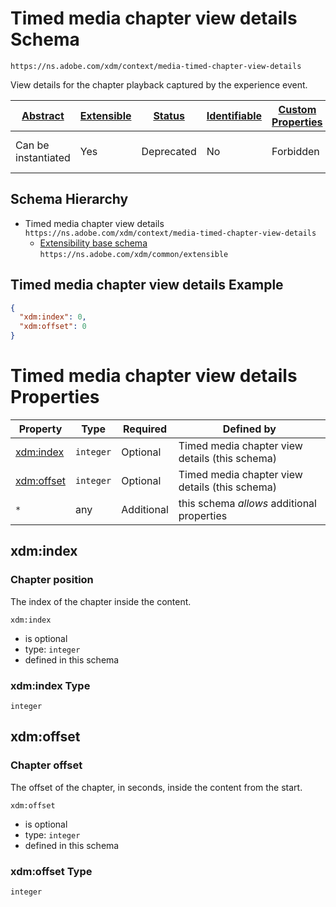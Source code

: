 
# Timed media chapter view details Schema

```
https://ns.adobe.com/xdm/context/media-timed-chapter-view-details
```

View details for the chapter playback captured by the experience event.

| [Abstract](../../../abstract.md) | [Extensible](../../../extensions.md) | [Status](../../../status.md) | [Identifiable](../../../id.md) | [Custom Properties](../../../extensions.md) | [Additional Properties](../../../extensions.md) | Defined In |
|----------------------------------|--------------------------------------|------------------------------|--------------------------------|---------------------------------------------|-------------------------------------------------|------------|
| Can be instantiated | Yes | Deprecated | No | Forbidden | Permitted | [datatypes/deprecated/media-timed-chapter-view-details.schema.json](datatypes/deprecated/media-timed-chapter-view-details.schema.json) |
## Schema Hierarchy

* Timed media chapter view details `https://ns.adobe.com/xdm/context/media-timed-chapter-view-details`
  * [Extensibility base schema](../extensible.schema.md) `https://ns.adobe.com/xdm/common/extensible`


## Timed media chapter view details Example
```json
{
  "xdm:index": 0,
  "xdm:offset": 0
}
```

# Timed media chapter view details Properties

| Property | Type | Required | Defined by |
|----------|------|----------|------------|
| [xdm:index](#xdmindex) | `integer` | Optional | Timed media chapter view details (this schema) |
| [xdm:offset](#xdmoffset) | `integer` | Optional | Timed media chapter view details (this schema) |
| `*` | any | Additional | this schema *allows* additional properties |

## xdm:index
### Chapter position

The index of the chapter inside the content.

`xdm:index`
* is optional
* type: `integer`
* defined in this schema

### xdm:index Type


`integer`






## xdm:offset
### Chapter offset

The offset of the chapter, in seconds, inside the content from the start.

`xdm:offset`
* is optional
* type: `integer`
* defined in this schema

### xdm:offset Type


`integer`





